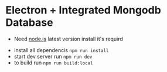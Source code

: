 # Electron + Integrated Mongodb Database

- Need [node.js](https://nodejs.org/en) latest version install it's requird

* install all dependencis `npm run install`
* start dev server run `npm run dev` 
* to build run `npm run build:local`

